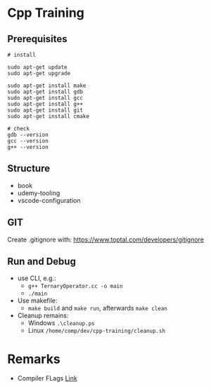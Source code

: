 # Cpp Training

## Prerequisites

```shell
# install

sudo apt-get update
sudo apt-get upgrade
 
sudo apt-get install make
sudo apt-get install gdb
sudo apt-get install gcc
sudo apt-get install g++
sudo apt-get install git
sudo apt-get install cmake

# check
gdb --version
gcc --version
g++ --version
```

## Structure

- book
- udemy-tooling
- vscode-configuration

## GIT

Create .gitignore with: <https://www.toptal.com/developers/gitignore>

## Run and Debug

- use CLI, e.g.:
  - `g++ TernaryOperator.cc -o main`
  - `./main`
- Use makefile:
  - `make build` and `make run`, afterwards `make clean`
- Cleanup remains:
  - Windows `.\cleanup.ps`
  - Linux `/home/comp/dev/cpp-training/cleanup.sh`

# Remarks

- Compiler FLags [Link](https://www.rapidtables.com/code/linux/gcc.html)
